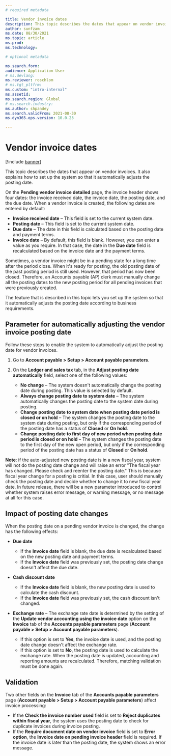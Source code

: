 ```yaml
---
# required metadata

title: Vendor invoice dates
description: This topic describes the dates that appear on vendor invoices. It also explains how to set up the system so that it automatically adjusts the posting date.
author: sunfzam
ms.date: 08/30/2021
ms.topic: article
ms.prod: 
ms.technology: 

# optional metadata

ms.search.form: 
audience: Application User
# ms.devlang: 
ms.reviewer: roschlom
# ms.tgt_pltfrm: 
ms.custom: "intro-internal"
ms.assetid: 
ms.search.region: Global
# ms.search.industry: 
ms.author: shpandey
ms.search.validFrom: 2021-08-30
ms.dyn365.ops.version: 10.0.23

---
```


# Vendor invoice dates

[!include [banner](../includes/banner.md)]

This topic describes the dates that appear on vendor invoices. It also explains how to set up the system so that it automatically adjusts the posting date.

On the **Pending vendor invoice detailed** page, the invoice header shows four dates: the invoice received date, the invoice date, the posting date, and the due date. When a vendor invoice is created, the following dates are entered by default:

- **Invoice received date** – This field is set to the current system date.
- **Posting date** – This field is set to the current system date. 
- **Due date** – The date in this field is calculated based on the posting date and payment terms.
- **Invoice date** – By default, this field is blank. However, you can enter a value as you require. In that case, the date in the **Due date** field is recalculated based on the invoice date and the payment terms.

Sometimes, a vendor invoice might be in a pending state for a long time after the period close. When it's ready for posting, the old posting date of the past posting period is still used. However, that period has now been closed. Therefore, an Accounts payable (AP) clerk must manually change all the posting dates to the new posting period for all pending invoices that were previously created.

The feature that is described in this topic lets you set up the system so that it automatically adjusts the posting date according to business requirements.

## Parameter for automatically adjusting the vendor invoice posting date

Follow these steps to enable the system to automatically adjust the posting date for vendor invoices.

1.	Go to **Account payable \> Setup \> Account payable parameters**.
2.	On the **Ledger and sales tax** tab, in the **Adjust posting date automatically** field, select one of the following values:

    - **No change** – The system doesn't automatically change the posting date during posting. This value is selected by default.
    - **Always change posting date to system date** – The system automatically changes the posting date to the system date during posting.
    - **Change posting date to system date when posting date period is closed or on hold** – The system changes the posting date to the system date during posting, but only if the corresponding period of the posting date has a status of **Closed** or **On hold**.
    - **Change posting date to first day of new period when posting date period is closed or on hold** – The system changes the posting date to the first day of the new open period, but only if the corresponding period of the posting date has a status of **Closed** or **On hold**.

**Note**: if the auto-adjusted new posting date is in a new fiscal year, system will not do the posting date change and will raise an error "The fiscal year has changed. Please check and reenter the posting date." This is because fiscal year change for a posting is critial. In this case, user should manually check the posting date and decide whether to change it to new fiscal year date. In future release, there will be a new parameter introduced to control whether system raises error message, or warning message, or no message at all for this case.

## Impact of posting date changes

When the posting date on a pending vendor invoice is changed, the change has the following effects:

- **Due date**

    - If the **Invoice date** field is blank, the due date is recalculated based on the new posting date and payment terms.
    - If the **Invoice date** field was previously set, the posting date change doesn't affect the due date.

- **Cash discount date**

    - If the **Invoice date** field is blank, the new posting date is used to calculate the cash discount.
    - If the **Invoice date** field was previously set, the cash discount isn't changed.

- **Exchange rate** – The exchange rate date is determined by the setting of the **Update vendor accounting using the invoice date** option on the **Invoice** tab of the **Accounts payable parameters** page (**Account payable \> Setup \> Account payable parameters**).

    - If this option is set to **Yes**, the invoice date is used, and the posting date change doesn't affect the exchange rate.
    - If this option is set to **No**, the posting date is used to calculate the exchange rate. When the posting date is updated, accounting and reporting amounts are recalculated. Therefore, matching validation must be done again.

## Validation

Two other fields on the **Invoice** tab of the **Accounts payable parameters** page (**Account payable \> Setup \> Account payable parameters**) affect invoice processing:

- If the **Check the invoice number used** field is set to **Reject duplicates within fiscal year**, the system uses the posting date to check for duplicate invoices during invoice posting.
- If the **Require document date on vendor invoice** field is set to **Error option**, the **Invoice date on pending invoice header** field is required. If the invoice date is later than the posting date, the system shows an error message.
